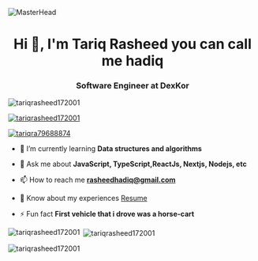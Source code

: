 ![MasterHead](https://drive.google.com/uc?export=view&id=1ptqPSIWaKMWp7uHEFonW9b_WWjy3wxA9)
<h1 align="center">Hi 👋, I'm Tariq Rasheed you can call me hadiq</h1>
<h3 align="center">Software Engineer at DexKor</h3>

<p align="left"> <img src="https://komarev.com/ghpvc/?username=tariqrasheed172001&label=Profile%20views&color=0e75b6&style=flat" alt="tariqrasheed172001" /> </p>

<p align="left"> <a href="https://github.com/ryo-ma/github-profile-trophy"><img src="https://github-profile-trophy.vercel.app/?username=tariqrasheed172001" alt="tariqrasheed172001" /></a> </p>

<p align="left"> <a href="https://twitter.com/tariqra79688874" target="blank"><img src="https://img.shields.io/twitter/follow/tariqra79688874?logo=twitter&style=for-the-badge" alt="tariqra79688874" /></a> </p>

- 🌱 I’m currently learning **Data structures and algorithms**

- 💬 Ask me about **JavaScript, TypeScript,ReactJs, Nextjs, Nodejs, etc**

- 📫 How to reach me **rasheedhadiq@gmail.com**

- 📄 Know about my experiences [Resume](https://drive.google.com/file/d/1MxfN4Nh4bkqatRw4VU6NXNobA_-iM2Vu/view?usp=sharing)

- ⚡ Fun fact **First vehicle that i drove was a horse-cart**


<p><img align="left" src="https://github-readme-stats.vercel.app/api/top-langs?username=tariqrasheed172001&show_icons=true&locale=en&layout=compact" alt="tariqrasheed172001" /></p>

<p>&nbsp;<img align="center" src="https://github-readme-stats.vercel.app/api?username=tariqrasheed172001&show_icons=true&locale=en" alt="tariqrasheed172001" /></p>

<p><img align="center" src="https://github-readme-streak-stats.herokuapp.com/?user=tariqrasheed172001&" alt="tariqrasheed172001" /></p>
